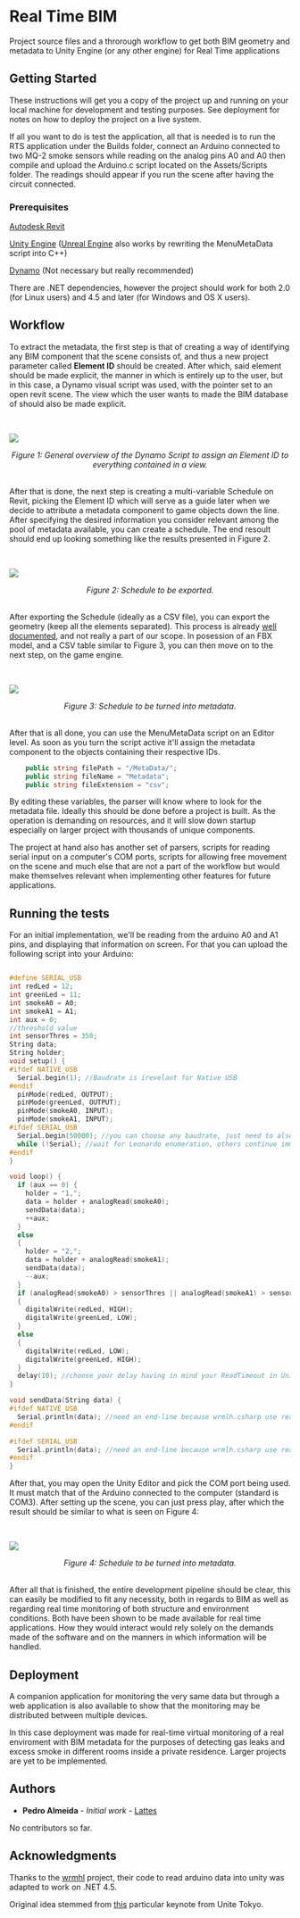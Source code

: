 # Real Time BIM

Project source files and a throrough workflow to get both BIM geometry and metadata to Unity Engine (or any other engine) for Real Time applications

## Getting Started

These instructions will get you a copy of the project up and running on your local machine for development and testing purposes. See deployment for notes on how to deploy the project on a live system.

If all you want to do is test the application, all that is needed is to run the RTS application under the Builds folder, connect an Arduino connected to two MQ-2 smoke sensors while reading on the analog pins A0 and A0 then compile and upload the Arduino.c script located on the Assets/Scripts folder. The readings should appear if you run the scene after having the circuit connected.

### Prerequisites

[Autodesk Revit](https://www.autodesk.com/products/revit/overview)

[Unity Engine](https://unity3d.com/pt) ([Unreal Engine](https://www.unrealengine.com/en-US/what-is-unreal-engine-4) also works by rewriting the MenuMetaData script into C++)

[Dynamo](http://dynamobim.org/) (Not necessary but really recommended)

There are .NET dependencies, however the project should work for both 2.0 (for Linux users) and 4.5 and later (for Windows and OS X users).

## Workflow

To extract the metadata, the first step is that of creating a way of identifying any BIM component that the scene consists of, and thus a new project parameter called <b>Element ID</b> should be created. After which, said element should be made explicit, the manner in which is entirely up to the user, but in this case, a Dynamo visual script was used, with the pointer set to an open revit scene. The view which the user wants to made the BIM database of should also be made explicit.

<br>
<p>
<img class="center" src="./Doc/DynamoScript.png" .center{
    display: block;
    margin-left: auto;
    margin-right: auto;
    width: 100%
}>

</p>
<center>
<i> 
Figure 1: General overview of the Dynamo Script to assign an Element ID to everything contained in a view.
</i>
</center>
<br>

After that is done, the next step is creating a multi-variable Schedule on Revit, picking the Element ID which will serve as a guide later when we decide to attribute a metadata component to game objects down the line. After specifying the desired information you consider relevant among the pool of metadata available, you can create a schedule. The end resoult should end up looking something like the results presented in Figure 2.

<br>
<p>
<img class="center" src="./Doc/Schedule.png" .center{
    display: block;
    margin-left: auto;
    margin-right: auto;
    width: 100%
}>

</p>
<center>
<i> 
Figure 2: Schedule to be exported.
</i>
</center>
<br>

After exporting the Schedule (ideally as a CSV file), you can export the geometry (keep all the elements separated). This process is already [well documented](https://knowledge.autodesk.com/support/revit-products/learn-explore/caas/beta/CloudHelp/cloudhelp/2016/ENU/Revit-DocumentPresent/files/GUID-C8038EFE-FB14-4591-85A1-8407B2BDDD0A-htm.html), and not really a part of our scope. In posession of an FBX model, and a CSV table similar to Figure 3, you can then move on to the next step, on the game engine.

<br>
<p>
<img class="center" src="./Doc/ScheduleExport.png" .center{
    display: block;
    margin-left: auto;
    margin-right: auto;
    width: 100%
}>
</p>
<center>
<i> 
Figure 3: Schedule to be turned into metadata.
</i>
</center>
<br>

After that is all done, you can use the MenuMetaData script on an Editor level. As soon as you turn the script active it'll assign the metadata component to the objects containing their respective IDs.

```cs
    public string filePath = "/MetaData/";
    public string fileName = "Metadata";
    public string fileExtension = "csv";
```

By editing these variables, the parser will know where to look for the metadata file. Ideally this should be done before a project is built. As the operation is demanding on resources, and it will slow down startup especially on larger project with thousands of unique components.

The project at hand also has another set of parsers, scripts for reading serial input on a computer's COM ports, scripts for allowing free movement on the scene and much else that are not a part of the workflow but would make themselves relevant when implementing other features for future applications.

## Running the tests

For an initial implementation, we'll be reading from the arduino A0 and A1 pins, and displaying that information on screen. For that you can upload the following script into your Arduino:

```c

#define SERIAL_USB
int redLed = 12;
int greenLed = 11;
int smokeA0 = A0;
int smokeA1 = A1;
int aux = 0;
//threshold value
int sensorThres = 350;
String data;
String holder;
void setup() {
#ifdef NATIVE_USB
  Serial.begin(1); //Baudrate is irevelant for Native USB
#endif
  pinMode(redLed, OUTPUT);
  pinMode(greenLed, OUTPUT);
  pinMode(smokeA0, INPUT);
  pinMode(smokeA1, INPUT);
#ifdef SERIAL_USB
  Serial.begin(50000); //you can choose any baudrate, just need to also change it in Unity.
  while (!Serial); //wait for Leonardo enumeration, others continue immediately
#endif
}

void loop() {
  if (aux == 0) {
    holder = "1,";
    data = holder + analogRead(smokeA0);
    sendData(data);
    ++aux;
  }
  else
  {
    holder = "2,";
    data = holder + analogRead(smokeA1);
    sendData(data);
    --aux;
  }
  if (analogRead(smokeA0) > sensorThres || analogRead(smokeA1) > sensorThres)
  {
    digitalWrite(redLed, HIGH);
    digitalWrite(greenLed, LOW);
  }
  else
  {
    digitalWrite(redLed, LOW);
    digitalWrite(greenLed, HIGH);
  }
  delay(10); //choose your delay having in mind your ReadTimeout in Unity3D
}

void sendData(String data) {
#ifdef NATIVE_USB
  Serial.println(data); //need an end-line because wrmlh.csharp use readLine method to receive data
#endif

#ifdef SERIAL_USB
  Serial.println(data); //need an end-line because wrmlh.csharp use readLine method to receive data
#endif
}

```

After that, you may open the Unity Editor and pick the COM port being used. It must match that of the Arduino connected to the computer (standard is COM3). After setting up the scene, you can just press play, after which the result should be similar to what is seen on Figure 4:

<br>
<p>
<img class="center" src="./Doc/Unity Test.png" .center{
    display: block;
    margin-left: auto;
    margin-right: auto;
    width: 100%
}>
</p>
<center>
<i> 
Figure 4: Schedule to be turned into metadata.
</i>
</center>
<br>

After all that is finished, the entire development pipeline should be clear, this can easily be modified to fit any necessity, both in regards to BIM as well as regarding real time monitoring of both structure and environment conditions. Both have been shown to be made available for real time applications. How they would interact would rely solely on the demands made of the software and on the manners in which information will be handled.

## Deployment

A companion application for monitoring the very same data but through a web application is also available to show that the monitoring may be distributed between multiple devices.

In this case deployment was made for real-time virtual monitoring of a real enviroment with BIM metadata for the purposes of detecting gas leaks and excess smoke in different rooms inside a private residence. Larger projects are yet to be implemented.

## Authors

* **Pedro Almeida** - *Initial work* - [Lattes](http://lattes.cnpq.br/8656611810548195)

No contributors so far.


## Acknowledgments

Thanks to the [wrmhl](https://github.com/relativty/wrmhl) project, their code to read arduino data into unity was adapted to work on .NET 4.5.

Original idea stemmed from [this](https://www.youtube.com/watch?v=fZ-19ashzKI) particular keynote from Unite Tokyo.
